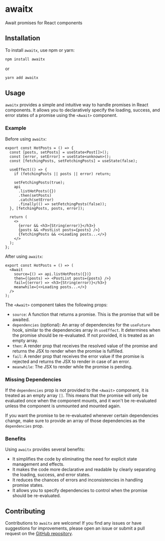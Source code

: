 # awaitx

Await promises for React components

## Installation

To install `awaitx`, use npm or yarn:

```bash
npm install awaitx
```

or

```bash
yarn add awaitx
```

## Usage

`awaitx` provides a simple and intuitive way to handle promises in React components. It allows you to declaratively specify the loading, success, and error states of a promise using the `<Await>` component.

### Example

Before using `awaitx`:

```tsx
export const HotPosts = () => {
  const [posts, setPosts] = useState<Post[]>();
  const [error, setError] = useState<unknown>();
  const [fetchingPosts, setFetchingPosts] = useState(false);

  useEffect(() => {
    if (fetchingPosts || posts || error) return;

    setFetchingPosts(true);
    api
      .listHotPosts({})
      .then(setPosts)
      .catch(setError)
      .finally(() => setFetchingPosts(false));
  }, [fetchingPosts, posts, error]);

  return (
    <>
      {error && <h3>{String(error)}</h3>}
      {posts && <PostList posts={posts} />}
      {fetchingPosts && <>Loading posts...</>}
    </>
  );
};
```

After using `awaitx`:

```tsx
export const HotPosts = () => (
  <Await
    source={() => api.listHotPosts({})}
    then={(posts) => <PostList posts={posts} />}
    fail={(error) => <h3>{String(error)}</h3>}
    meanwhile={<>Loading posts...</>}
  />
);
```

The `<Await>` component takes the following props:

- `source`: A function that returns a promise. This is the promise that will be awaited.
- `dependencies` (optional): An array of dependencies for the `useFuture` hook, similar to the dependencies array in `useEffect`. It determines when the promise should be re-evaluated. If not provided, it is treated as an empty array.
- `then`: A render prop that receives the resolved value of the promise and returns the JSX to render when the promise is fulfilled.
- `fail`: A render prop that receives the error value if the promise is rejected and returns the JSX to render in case of an error.
- `meanwhile`: The JSX to render while the promise is pending.

### Missing Dependencies

If the `dependencies` prop is not provided to the `<Await>` component, it is treated as an empty array `[]`. This means that the promise will only be evaluated once when the component mounts, and it won't be re-evaluated unless the component is unmounted and mounted again.

If you want the promise to be re-evaluated whenever certain dependencies change, make sure to provide an array of those dependencies as the `dependencies` prop.

### Benefits

Using `awaitx` provides several benefits:

- It simplifies the code by eliminating the need for explicit state management and effects.
- It makes the code more declarative and readable by clearly separating the loading, success, and error states.
- It reduces the chances of errors and inconsistencies in handling promise states.
- It allows you to specify dependencies to control when the promise should be re-evaluated.

## Contributing

Contributions to `awaitx` are welcome! If you find any issues or have suggestions for improvements, please open an issue or submit a pull request on the [GitHub repository](https://github.com/airgap/awaitx).
